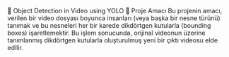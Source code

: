 
🧠 Object Detection in Video using YOLO
🎯 Proje Amacı
Bu projenin amacı, verilen bir video dosyası boyunca insanları (veya başka bir nesne türünü) tanımak ve bu nesneleri her bir karede dikdörtgen kutularla (bounding boxes) işaretlemektir. Bu işlem sonucunda, orijinal videonun üzerine tanımlanmış dikdörtgen kutularla oluşturulmuş yeni bir çıktı videosu elde edilir.
